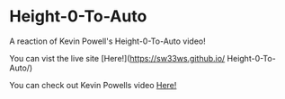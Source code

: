 # Height-0-To-Auto

A reaction of Kevin Powell's Height-0-To-Auto video! 

You can vist the live site [Here!](https://sw33ws.github.io/ Height-0-To-Auto/)

You can check out Kevin Powells video [Here!](https://www.youtube.com/watch?v=B_n4YONte5A)